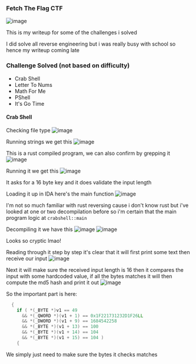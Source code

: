 <h3> Fetch The Flag CTF </h3>

![image](https://github.com/user-attachments/assets/0e0fd28f-0748-4ce2-b415-f7b68321237f)

This is my writeup for some of the challenges i solved

I did solve all reverse engineering but i was really busy with school so hence my writeup coming late

### Challenge Solved (not based on difficulty)
- Crab Shell
- Letter To Nums
- Math For Me
- PShell
- It's Go Time


#### Crab Shell
Checking file type
![image](https://github.com/user-attachments/assets/0de1fe75-3fef-4e22-b5fd-ac0e4b3636ae)

Running strings we get this
![image](https://github.com/user-attachments/assets/f0f01a67-9069-41ad-bf93-45aaff58376c)

This is a rust compiled program, we can also confirm by grepping it
![image](https://github.com/user-attachments/assets/f7c1de05-7134-4cd7-a154-a81f64bca683)

Running it we get this
![image](https://github.com/user-attachments/assets/6b828840-480a-408e-953b-68ff32dc2423)

It asks for a 16 byte key and it does validate the input length

Loading it up in IDA here's the main function
![image](https://github.com/user-attachments/assets/8e4ce70e-9222-4692-95f6-c15a60a7c57a)

I'm not so much familiar with rust reversing cause i don't know rust but i've looked at one or two decompilation before so i'm certain that the main program logic at `crabshell::main`

Decompiling it we have this
![image](https://github.com/user-attachments/assets/f3d9428e-7655-4535-b12d-ae24cbf19b6f)
![image](https://github.com/user-attachments/assets/cca302e1-cf63-4f6c-a1de-873b991204f7)

Looks so cryptic lmao!

Reading through it step by step it's clear that it will first print some text then receive our input
![image](https://github.com/user-attachments/assets/0836803a-b3a3-42a3-ab8f-9c466c044523)

Next it will make sure the received input length is 16 then it compares the input with some hardcoded value, if all the bytes matches it will then compute the md5 hash and print it out
![image](https://github.com/user-attachments/assets/0e913ed9-bad1-455a-be70-8bd8bfbce3c7)

So the important part is here:

```c
  {
    if ( *(_BYTE *)v1 == 49
      && *(_QWORD *)(v1 + 1) == 0x1F221731232D1F26LL
      && *(_DWORD *)(v1 + 9) == 1684542258
      && *(_BYTE *)(v1 + 13) == 100
      && *(_BYTE *)(v1 + 14) == 104
      && *(_BYTE *)(v1 + 15) == 104 )
    {
```

We simply just need to make sure the bytes it checks matches








